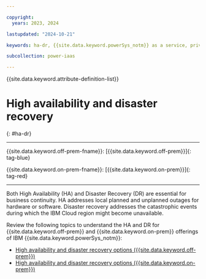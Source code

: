 ```yaml
---

copyright:
  years: 2023, 2024

lastupdated: "2024-10-21"

keywords: ha-dr, {{site.data.keyword.powerSys_notm}} as a service, private cloud, before you begin, terminology, high availability, disaster recovery, power systems, virtual servers, hardware failure

subcollection: power-iaas

---
```


{{site.data.keyword.attribute-definition-list}}

# High availability and disaster recovery
{: #ha-dr}

---



{{site.data.keyword.off-prem-fname}}: [{{site.data.keyword.off-prem}}]{: tag-blue}


{{site.data.keyword.on-prem-fname}}: [{{site.data.keyword.on-prem}}]{: tag-red}


---

Both High Availability (HA) and Disaster Recovery (DR) are essential for business continuity. HA addresses local planned and unplanned outages for hardware or software. Disaster recovery addresses the catastrophic events during which the IBM Cloud region might become unavailable.

Review the following topics to understand the HA and DR for {{site.data.keyword.off-prem}} and {{site.data.keyword.on-prem}} offerings of IBM {{site.data.keyword.powerSys_notm}}:

* [High availability and disaster recovery options ({{site.data.keyword.off-prem}})](/docs/power-iaas?topic=power-iaas-ha-dr-on-cloud)
* [High availability and disaster recovery options ({{site.data.keyword.on-prem}})](/docs/power-iaas?topic=power-iaas-ha-dr-private-cloud)
